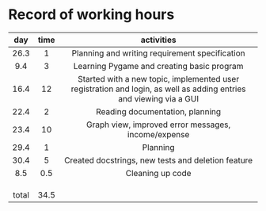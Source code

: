 # Record of working hours

|  day  | time |                                                     activities                                                     |
|:-----:|:----:|:------------------------------------------------------------------------------------------------------------------:|
| 26.3  |  1   |                                   Planning and writing requirement specification                                   |
|  9.4  |  3   |                                     Learning Pygame and creating basic program                                     |
| 16.4  |  12  | Started with a new topic, implemented user registration and login, as well as adding entries and viewing via a GUI |
| 22.4  |  2   |                                          Reading documentation, planning                                           |
| 23.4  |  10  |                                Graph view, improved error messages, income/expense                                 |
| 29.4  |  1   |                                                      Planning                                                      |
| 30.4  |  5   |                                 Created docstrings, new tests and deletion feature                                 |
|  8.5  | 0.5  |                                                  Cleaning up code                                                  |
|       |      |                                                                                                                    |
|       |      |                                                                                                                    |
|       |      |                                                                                                                    |
| total | 34.5 |                                                                                                                    | 
